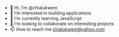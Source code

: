 - 👋 Hi, I’m @chialukwem
- 👀 I’m interested in building applications
- 🌱 I’m currently learning JavaScript
- 💞️ I’m looking to collaborate on interesting projects
- 📫 How to reach me chialukwem@yahoo.com

<!---
chialukwem/chialukwem is a ✨ special ✨ repository because its `README.md` (this file) appears on your GitHub profile.
You can click the Preview link to take a look at your changes.
--->
